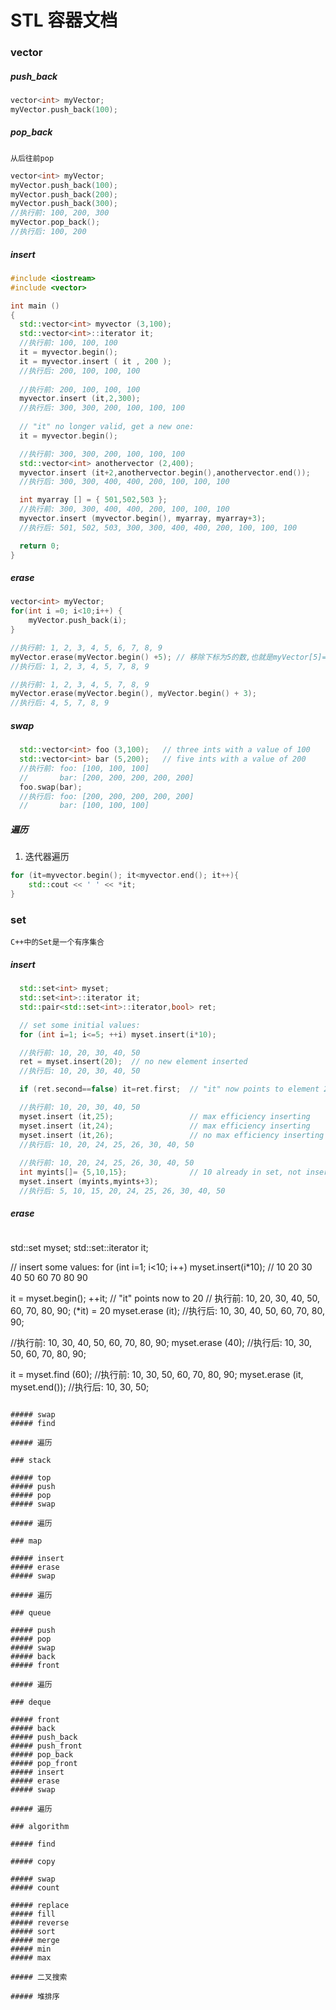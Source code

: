 # STL 容器文档

### vector

##### push_back
```cpp
vector<int> myVector;
myVector.push_back(100);
```
##### pop_back
```
从后往前pop
```
```cpp
vector<int> myVector;
myVector.push_back(100);
myVector.push_back(200);
myVector.push_back(300);
//执行前: 100, 200, 300
myVector.pop_back();
//执行后: 100, 200
```
##### insert
```cpp
#include <iostream>
#include <vector>

int main ()
{
  std::vector<int> myvector (3,100);
  std::vector<int>::iterator it;
  //执行前: 100, 100, 100
  it = myvector.begin();
  it = myvector.insert ( it , 200 );
  //执行后: 200, 100, 100, 100
  
  //执行前: 200, 100, 100, 100
  myvector.insert (it,2,300);
  //执行后: 300, 300, 200, 100, 100, 100
    
  // "it" no longer valid, get a new one:
  it = myvector.begin();

  //执行前: 300, 300, 200, 100, 100, 100
  std::vector<int> anothervector (2,400);
  myvector.insert (it+2,anothervector.begin(),anothervector.end());
  //执行后: 300, 300, 400, 400, 200, 100, 100, 100

  int myarray [] = { 501,502,503 };
  //执行前: 300, 300, 400, 400, 200, 100, 100, 100
  myvector.insert (myvector.begin(), myarray, myarray+3);
  //执行后: 501, 502, 503, 300, 300, 400, 400, 200, 100, 100, 100

  return 0;
}
```
##### erase
```cpp
vector<int> myVector;
for(int i =0; i<10;i++) {
	myVector.push_back(i);
}

//执行前: 1, 2, 3, 4, 5, 6, 7, 8, 9
myVector.erase(myVector.begin() +5); // 移除下标为5的数,也就是myVector[5]=6
//执行后: 1, 2, 3, 4, 5, 7, 8, 9

//执行前: 1, 2, 3, 4, 5, 7, 8, 9
myVector.erase(myVector.begin(), myVector.begin() + 3);
//执行后: 4, 5, 7, 8, 9
```
##### swap
```cpp
  std::vector<int> foo (3,100);   // three ints with a value of 100
  std::vector<int> bar (5,200);   // five ints with a value of 200
  //执行前: foo: [100, 100, 100]
  //       bar: [200, 200, 200, 200, 200]
  foo.swap(bar);
  //执行后: foo: [200, 200, 200, 200, 200]
  //       bar: [100, 100, 100]
```
##### 遍历
1. 迭代器遍历
```cpp
for (it=myvector.begin(); it<myvector.end(); it++){
	std::cout << ' ' << *it;
}
```

### set
```
C++中的Set是一个有序集合
```
##### insert
```cpp
  std::set<int> myset;
  std::set<int>::iterator it;
  std::pair<std::set<int>::iterator,bool> ret;

  // set some initial values:
  for (int i=1; i<=5; ++i) myset.insert(i*10);   

  //执行前: 10, 20, 30, 40, 50
  ret = myset.insert(20);  // no new element inserted
  //执行后: 10, 20, 30, 40, 50

  if (ret.second==false) it=ret.first;  // "it" now points to element 20

  //执行前: 10, 20, 30, 40, 50
  myset.insert (it,25);                 // max efficiency inserting
  myset.insert (it,24);                 // max efficiency inserting
  myset.insert (it,26);                 // no max efficiency inserting
  //执行后: 10, 20, 24, 25, 26, 30, 40, 50
  
  //执行前: 10, 20, 24, 25, 26, 30, 40, 50
  int myints[]= {5,10,15};              // 10 already in set, not inserted
  myset.insert (myints,myints+3);
  //执行后: 5, 10, 15, 20, 24, 25, 26, 30, 40, 50
```
##### erase
```cpp

```
  std::set<int> myset;
  std::set<int>::iterator it;

  // insert some values:
  for (int i=1; i<10; i++) myset.insert(i*10);  // 10 20 30 40 50 60 70 80 90

  it = myset.begin();
  ++it;                                         // "it" points now to 20
  // 执行前: 10, 20, 30, 40, 50, 60, 70, 80, 90; (*it) = 20
  myset.erase (it);
  //执行后: 10, 30, 40, 50, 60, 70, 80, 90; 
  
  //执行前: 10, 30, 40, 50, 60, 70, 80, 90;
  myset.erase (40);
  //执行后: 10, 30, 50, 60, 70, 80, 90; 
  
  it = myset.find (60);
  //执行前: 10, 30, 50, 60, 70, 80, 90; 
  myset.erase (it, myset.end());
  //执行后: 10, 30, 50;
```

##### swap
##### find

##### 遍历

### stack

##### top
##### push
##### pop
##### swap

##### 遍历

### map

##### insert
##### erase
##### swap

##### 遍历

### queue

##### push
##### pop
##### swap
##### back
##### front

##### 遍历

### deque

##### front
##### back
##### push_back
##### push_front
##### pop_back
##### pop_front
##### insert
##### erase
##### swap

##### 遍历

### algorithm

##### find

##### copy

##### swap
##### count

##### replace
##### fill
##### reverse
##### sort
##### merge
##### min
##### max

##### 二叉搜索

##### 堆排序























